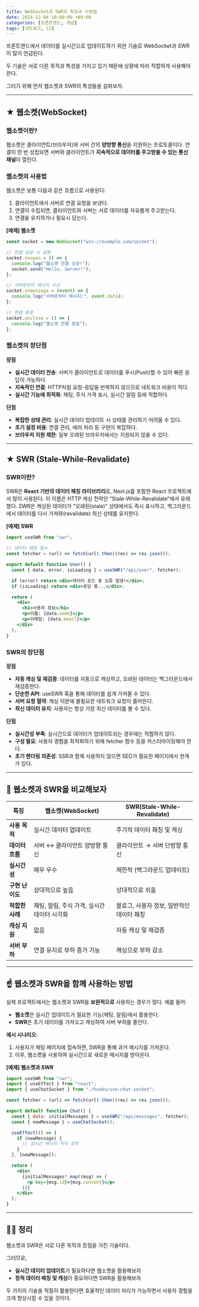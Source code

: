 ```yaml
---
title: WebSocket과 SWR의 특징과 사용법
date: 2024-12-04 10:00:00 +09:00
categories: [프론트엔드, 개념]
tags: [네트워크, CS]
---
```


프론트엔드에서 데이터를 실시간으로 업데이트하기 위한 기술로 WebSocket과 SWR이 많이 언급된다.

두 기술은 서로 다른 목적과 특성을 가지고 있기 때문에 상황에 따라 적합하게 사용해야 한다.

그러기 위해 먼저 웹소켓과 SWR의 특성들을 살펴보자.

---

## ★ 웹소켓(WebSocket)

### **웹소켓이란?**

웹소켓은 클라이언트(브라우저)와 서버 간의 **양방향 통신**을 지원하는 프로토콜이다. 연결이 한 번 성립되면 서버와 클라이언트가 **지속적으로 데이터를 주고받을 수 있는 통신 채널**이 열린다.

### **웹소켓의 사용법**

웹소켓은 보통 다음과 같은 흐름으로 사용된다:

1. 클라이언트에서 서버로 연결 요청을 보낸다.
2. 연결이 수립되면, 클라이언트와 서버는 서로 데이터를 자유롭게 주고받는다.
3. 연결을 유지하거나 필요시 닫는다.

**[예제] 웹소켓**

```jsx
const socket = new WebSocket("wss://example.com/socket");

// 연결 성공 시 실행
socket.onopen = () => {
  console.log("웹소켓 연결 성공!");
  socket.send("Hello, Server!");
};

// 서버로부터 메시지 수신
socket.onmessage = (event) => {
  console.log("서버로부터 메시지:", event.data);
};

// 연결 종료
socket.onclose = () => {
  console.log("웹소켓 연결 종료");
};
```

### **웹소켓의 장단점**

**장점**

- **실시간 데이터 전송**: 서버가 클라이언트로 데이터를 푸시(Push)할 수 있어 빠른 응답이 가능하다.
- **지속적인 연결**: HTTP처럼 요청-응답을 반복하지 않으므로 네트워크 비용이 적다.
- **실시간 기능에 최적화**: 채팅, 주식 가격 표시, 실시간 알림 등에 적합하다.

**단점**

- **복잡한 상태 관리**: 실시간 데이터 업데이트 시 상태를 관리하기 어려울 수 있다.
- **초기 설정 비용**: 연결 관리, 에러 처리 등 구현이 복잡하다.
- **브라우저 지원 제한**: 일부 오래된 브라우저에서는 지원되지 않을 수 있다.

---

## ★ **SWR (Stale-While-Revalidate)**

### **SWR이란?**

SWR은 **React 기반의 데이터 패칭 라이브러리**로, Next.js를 포함한 React 프로젝트에서 많이 사용된다. 이 이름은 HTTP 캐싱 전략인 “Stale-While-Revalidate”에서 유래했다. SWR은 캐싱된 데이터가 "오래된(stale)" 상태에서도 즉시 표시하고, 백그라운드에서 데이터를 다시 가져와(revalidate) 최신 상태를 유지한다.

**[예제] SWR**

```jsx
import useSWR from "swr";

// 데이터 패칭 함수
const fetcher = (url) => fetch(url).then((res) => res.json());

export default function User() {
  const { data, error, isLoading } = useSWR("/api/user", fetcher);

  if (error) return <div>데이터 로드 중 오류 발생!</div>;
  if (isLoading) return <div>로딩 중...</div>;

  return (
    <div>
      <h1>사용자 정보</h1>
      <p>이름: {data.name}</p>
      <p>이메일: {data.email}</p>
    </div>
  );
}
```

### **SWR의 장단점**

**장점**

- **자동 캐싱 및 재검증**: 데이터를 자동으로 캐싱하고, 오래된 데이터는 백그라운드에서 재검증한다.
- **단순한 API**: useSWR 훅을 통해 데이터를 쉽게 가져올 수 있다.
- **서버 요청 절약**: 캐싱 덕분에 불필요한 네트워크 요청이 줄어든다.
- **최신 데이터 유지**: 사용자는 항상 가장 최신 데이터를 볼 수 있다.

**단점**

- **실시간성 부족**: 실시간으로 데이터가 업데이트되는 경우에는 적합하지 않다.
- **구성 필요**: 사용자 경험을 최적화하기 위해 fetcher 함수 등을 커스터마이징해야 한다.
- **초기 렌더링 의존성**: SSR과 함께 사용하지 않으면 SEO가 필요한 페이지에서 한계가 있다.

---

## 🤔 웹소켓과 SWR을 비교해보자

| 특징            | **웹소켓(WebSocket)**                       | **SWR(Stale-While-Revalidate)**           |
| --------------- | ------------------------------------------- | ----------------------------------------- |
| **사용 목적**   | 실시간 데이터 업데이트                      | 주기적 데이터 패칭 및 캐싱                |
| **데이터 흐름** | 서버 ↔ 클라이언트 양방향 통신               | 클라이언트 → 서버 단방향 통신             |
| **실시간성**    | 매우 우수                                   | 제한적 (백그라운드 업데이트)              |
| **구현 난이도** | 상대적으로 높음                             | 상대적으로 쉬움                           |
| **적합한 사례** | 채팅, 알림, 주식 가격, 실시간 데이터 시각화 | 블로그, 사용자 정보, 일반적인 데이터 패칭 |
| **캐싱 지원**   | 없음                                        | 자동 캐싱 및 재검증                       |
| **서버 부하**   | 연결 유지로 부하 증가 가능                  | 캐싱으로 부하 감소                        |

---

## **☝️ 웹소켓과 SWR을 함께 사용하는 방법**

실제 프로젝트에서는 웹소켓과 SWR을 **보완적으로** 사용하는 경우가 많다. 예를 들어:

- **웹소켓**은 실시간 업데이트가 필요한 기능(채팅, 알림)에서 활용한다.
- **SWR**은 초기 데이터를 가져오고 캐싱하여 서버 부하를 줄인다.

**예시 시나리오**:

1. 사용자가 채팅 페이지에 접속하면, SWR을 통해 과거 메시지를 가져온다.
2. 이후, 웹소켓을 사용하여 실시간으로 새로운 메시지를 받아온다.

**[예제] 웹소켓과 SWR**

```jsx
import useSWR from "swr";
import { useEffect } from "react";
import { useChatSocket } from "./hooks/use-chat-socket";

const fetcher = (url) => fetch(url).then((res) => res.json());

export default function Chat() {
  const { data: initialMessages } = useSWR("/api/messages", fetcher);
  const { newMessage } = useChatSocket();

  useEffect(() => {
    if (newMessage) {
      // 실시간 메시지 처리 로직
    }
  }, [newMessage]);

  return (
    <div>
      {initialMessages?.map((msg) => (
        <p key={msg.id}>{msg.content}</p>
      ))}
    </div>
  );
}
```

---

## 👩‍💻 정리

웹소켓과 SWR은 서로 다른 목적과 장점을 가진 기술이다.

그러므로,

- **실시간 데이터 업데이트**가 필요하다면 웹소켓을 활용해보자
- **정적 데이터 패칭 및 캐싱**이 중요하다면 SWR을 활용해보자

두 가지의 기술을 적절히 활용한다면 효율적인 데이터 처리가 가능하면서 사용자 경험을 크게 향상시킬 수 있을 것이다.
